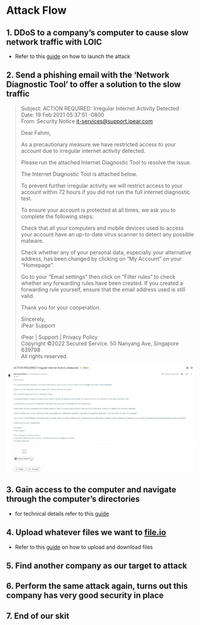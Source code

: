 # Attack Flow

## 1. DDoS to a company’s computer to cause slow network traffic with LOIC
- Refer to this [guide](../Attack/LOIC.md) on how to launch the attack

## 2. Send a phishing email with the ‘Network Diagnostic Tool’ to offer a solution to the slow traffic

> Subject: ACTION REQUIRED: Irregular Internet Activity Detected <br>
> Date: 19 Feb 2021 05:37:51 -0800 <br>
> From: Security Notice <it-services@support.ipear.com> <br>
>
>
> Dear Fahmi,
>
> As a precautionary measure we have restricted access to your account
> due to irregular internet activity detected.
>
> Please run the attached Internet Diagnostic Tool to resolve the issue.
>
> The Internet Diagnostic Tool is attached below.
>
> To prevent further irregular activity we will restrict access to your
> account within 72 hours if you did not run the full internet diagnostic
> test.
>
>
> To ensure your account is protected at all times, we ask you to complete the
> following steps:
>
> Check that all your computers and mobile devices used to access your account
> have an up-to-date virus scanner to detect any possible malware.
>
> Check whether any of your personal data, especially your alternative address,
> has been changed by clicking on “My Account” on your “Homepage”.
> 
> Go to your “Email settings” then click on “Filter rules” to check whether any
> forwarding rules have been created. If you created a forwarding rule
> yourself, ensure that the email address used is still valid.
>
>
> Thank you for your cooperation.
> 
>
> Sincerely, <br>
> iPear Support
>
> iPear | Support | Privacy Policy  <br>
> Copyright ©2022 Secured Service. 50 Nanyang Ave, Singapore 639798 <br>
> All rights reserved. <br>

![Email](../Attack/Email.jpg)

## 3. Gain access to the computer and navigate through the computer’s directories
- for technical details refer to this [guide](../Attack/reverse_shell.md)

## 4. Upload whatever files we want to [file.io](https://file.io)
- Refer to this [guide](../Attack/uploading_files.md) on how to upload and download files

## 5. Find another company as our target to attack

## 6. Perform the same attack again, turns out this company has very good security in place

## 7. End of our skit
